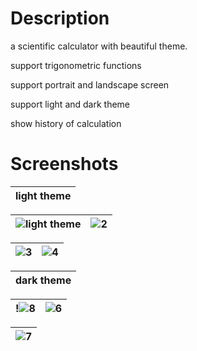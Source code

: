 # Description
a scientific calculator with beautiful theme. 

support trigonometric functions 

support portrait and landscape screen 

support light and dark theme 

show history of calculation 

# Screenshots

| light theme |
|:---:|   

| ![light theme](https://github.com/user-attachments/assets/cc1f556d-b866-4c3a-ad91-1f6cd3aa8fa8) | ![2](https://github.com/user-attachments/assets/8dfcaa60-11be-4b8f-9569-cc0947357a75)|
| ---|---|

| ![3](https://github.com/user-attachments/assets/12488d7a-aa90-4f80-8870-8fd5e1a3917a) | ![4](https://github.com/user-attachments/assets/e5446549-6f2c-451b-8db5-afc243ab17f9)| 
| ---|---|

| dark theme |
|:---:|  

| !![8](https://github.com/user-attachments/assets/b8d774b1-8d35-4a34-b0b3-95f8d4028668) |![6](https://github.com/user-attachments/assets/8bb9574d-3bc7-4e5b-a92f-43bba2bdd839)
| ---|---|

| ![7](https://github.com/user-attachments/assets/7871d057-5077-44ca-909d-bcfe6c8626e6) |
|---|









